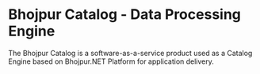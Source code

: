 # Bhojpur Catalog - Data Processing Engine
The Bhojpur Catalog is a software-as-a-service product used as a Catalog Engine based on Bhojpur.NET Platform for application delivery.

